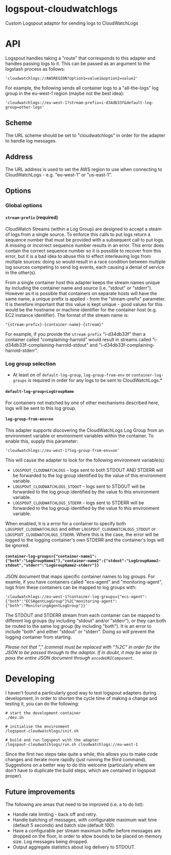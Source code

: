 # logspout-cloudwatchlogs

Custom Logspout adaptor for sending logs to CloudWatchLogs

# API

Logspout handles taking a "route" that corresponds to this adapter and handles passing logs to it. This can be passed as an argument to the logstash process as follows:

    'cloudwatchlogs://AWSREGION?option1=value1&option2=value2'

For example, the following sends all container logs to a "all-the-logs" log group in the eu-west-1 region (maybe not the best idea):

    'cloudwatchlogs://eu-west-1?stream-prefix=i-d34db33f&default-log-group=other-logs'

## Scheme

The URL scheme should be set to "cloudwatchlogs" in order for the adapter to handle log messages.

## Address

The URL address is used to set the AWS region to use when connecting to CloudWatchLogs - e.g. "eu-west-1" or "us-east-1".

## Options

### Global options

#### `stream-prefix` (required)

CloudWatch Streams (within a Log Group) are designed to accept a steam of logs from a single source. To enforce this calls to put logs return a sequence number that must be provided with a subsequent call to put logs. A missing or incorrect sequence number results in an error. This error does contain the correct sequence number so it is possible to recover from this error, but it is a bad idea to abuse this to effect interleaving logs from multiple sources: doing so would result in a race condition between multiple log sources competing to send log events, each causing a denial of service in the other(s).

From a single container host this adapter keeps the stream names unique by including the container name and source (i.e. "stdout" or "stderr"). However as it is possible that containers on separate hosts will have the same name, a unique prefix is applied - from the "stream-prefix" parameter. It is therefore important that this value is kept unique - good values for this would be the hostname or machine identifier for the container host (e.g. EC2 instance identifier). The format of the stream name is:

    "{stream-prefix}-{container-name}-{stream}"

For example, if you provide the `stream-prefix` "i-d34db33f" then a container called "complaining-harrold" would result in streams called "i-d34db33f-complaining-harrold-stdout" and "i-d34db33f-complaining-harrold-stderr".

### Log group selection

* At least on of `default-log-group`, `log-group-from-env` or `container-log-groups` is required in order for any logs to be sent to CloudWatchLogs.*

#### `default-log-group=LogGroupName`

For containers not matched by one of other mechanisms described here, logs will be sent to this log group.

#### `log-group-from-env=on`

This adapter supports discovering the CloudWatchLogs Log Group from an environment variable or environment variables within the container. To enable this, supply this parameter:

    'cloudwatchlogs://eu-west-1?log-group-from-env=on'

This will cause the adapter to look for the following environment variable(s):

* `LOGSPOUT_CLOUDWATCHLOGS` - logs sent to both STDOUT AND STDERR will be forwarded to the log group identified by the value of this environment variable.
* `LOGSPOUT_CLOUDWATCHLOGS_STDOUT` - logs sent to STDOUT will be forwarded to the log group identified by the value fo this environment variable.
* `LOGSPOUT_CLOUDWATCHLOGS_STDERR` - logs sent to STDERR will be forwarded to the log group identified by the value fo this environment variable.

When enabled, it is a error for a container to specify both `LOGSPOUT_CLOUDWATCHLOGS` and either `LOGSPOUT_CLOUDWATCHLOGS_STDOUT` or `LOGSPOUT_CLOUDWATCHLOGS_STDERR`. Where this is the case, the error will be logged to the logging container's own STDERR and the container's logs will be ignored.

#### `container-log-groups={"container-name1":{"both":"LogGroupName1"},"container-name2":{"stdout":"LogGroupName2-stdout","stderr":"LogGroupName2-stderr"}}`

JSON document that maps specific container names to log groups. For examle, if you have containers called "ecs-agent" and "monitoring-agent", logs from these containers can be mapped to log groups with:

    'cloudwatchlogs://eu-west-1?container-log-groups={"ecs-agent":{"both":"ECSAgentLogGroup"}%2C"monitoring-agent":{"both":"MonitoringAgentLogGroup"}}'

The STDOUT and STDERR stream from each container can be mapped to different log groups (by including "stdout" and/or "stderr"), or they can both be routed to the same log group (by including "both"). It is an error to include "both" and either "stdout" or "stderr". Doing so will prevent the logging container from starting.

*Please not that "," (comma) must be replaced with "%2C" in order for the JSON to be passed through to the adaptor. If in doubt, it may be wise to pass the entire JSON document through `encodeURIComponent`.*

# Developing

I haven't found a particularly good way to test logspout adapters during development. In order to shorten the cycle time of making a change and testing it, you can do the following:

    # start the development container
    ./dev.sh
    
    # initialise the environment
    /logspout-cloudwatchlogs/init.sh
    
    # build and run logspout with the adapter
    /logspout-cloudwatchlogs/run.sh cloudwatchlogs://eu-west-1

Since the first two steps take quite a while, this allows you to make code changes and iterate more rapidly (just running the third command). Suggestions on a better way to do this welcome (particularly where we don't have to duplicate the build steps, which are contained in logspout proper).

## Future improvements

The following are areas that need to be improved (i.e. a to do list):

* Handle rate limiting - back off and retry.
* Handle batching of messages, with configurable maximum wait time (default 5 seconds) and batch size (default 100).
* Have a configurable per stream maximum buffer before messages are dropped on the floor, in order to allow bounds to be placed on memory size. Log messages being dropped.
* Output aggregate statistics about log delivery to STDOUT.


